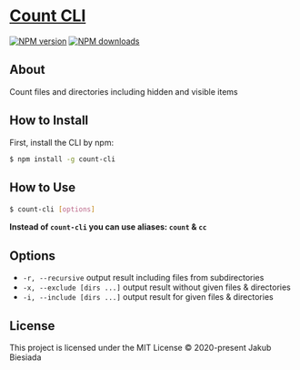 # [Count CLI](https://github.com/awesome-cli/count-cli)

[![NPM version](http://img.shields.io/npm/v/count-cli.svg?style=flat-square)](https://www.npmjs.com/package/count-cli)
[![NPM downloads](http://img.shields.io/npm/dm/count-cli.svg?style=flat-square)](https://www.npmjs.com/package/count-cli)

## About
Count files and directories including hidden and visible items

## How to Install
First, install the CLI by npm:
```bash
$ npm install -g count-cli
```

## How to Use
#### 
```bash
$ count-cli [options]
```

**Instead of `count-cli` you can use aliases: `count` & `cc`**

## Options
- `-r, --recursive` output result including files from subdirectories
- `-x, --exclude [dirs ...]` output result without given files & directories
- `-i, --include [dirs ...]` output result for given files & directories

## License
This project is licensed under the MIT License © 2020-present Jakub Biesiada
